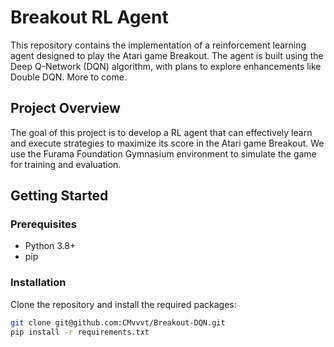 # Breakout RL Agent

This repository contains the implementation of a reinforcement learning agent designed to play the Atari game Breakout. The agent is built using the Deep Q-Network (DQN) algorithm, with plans to explore enhancements like Double DQN. More to come.

## Project Overview

The goal of this project is to develop a RL agent that can effectively learn and execute strategies to maximize its score in the Atari game Breakout. We use the Furama Foundation Gymnasium environment to simulate the game for training and evaluation.

## Getting Started

### Prerequisites

- Python 3.8+
- pip

### Installation

Clone the repository and install the required packages:

```bash
git clone git@github.com:CMvvvt/Breakout-DQN.git
pip install -r requirements.txt
```
